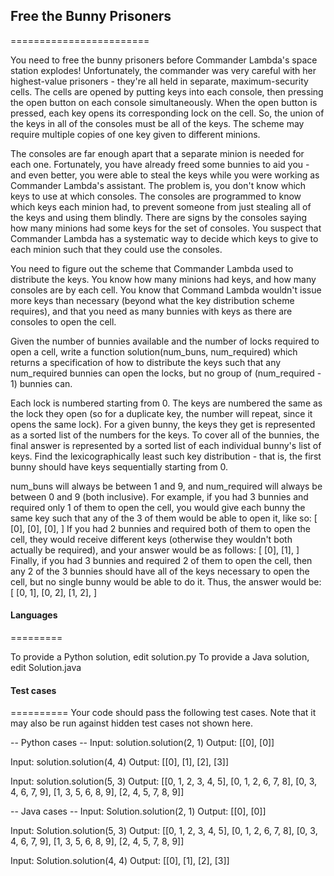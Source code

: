 ## Free the Bunny Prisoners
========================

You need to free the bunny prisoners before Commander Lambda's space station explodes! Unfortunately, the commander was very careful with her highest-value prisoners - they're all held in separate, maximum-security cells. The cells are opened by putting keys into each console, then pressing the open button on each console simultaneously. When the open button is pressed, each key opens its corresponding lock on the cell. So, the union of the keys in all of the consoles must be all of the keys. The scheme may require multiple copies of one key given to different minions.

The consoles are far enough apart that a separate minion is needed for each one. Fortunately, you have already freed some bunnies to aid you - and even better, you were able to steal the keys while you were working as Commander Lambda's assistant. The problem is, you don't know which keys to use at which consoles. The consoles are programmed to know which keys each minion had, to prevent someone from just stealing all of the keys and using them blindly. There are signs by the consoles saying how many minions had some keys for the set of consoles. You suspect that Commander Lambda has a systematic way to decide which keys to give to each minion such that they could use the consoles.

You need to figure out the scheme that Commander Lambda used to distribute the keys. You know how many minions had keys, and how many consoles are by each cell.  You know that Command Lambda wouldn't issue more keys than necessary (beyond what the key distribution scheme requires), and that you need as many bunnies with keys as there are consoles to open the cell.

Given the number of bunnies available and the number of locks required to open a cell, write a function solution(num_buns, num_required) which returns a specification of how to distribute the keys such that any num_required bunnies can open the locks, but no group of (num_required - 1) bunnies can.

Each lock is numbered starting from 0. The keys are numbered the same as the lock they open (so for a duplicate key, the number will repeat, since it opens the same lock). For a given bunny, the keys they get is represented as a sorted list of the numbers for the keys. To cover all of the bunnies, the final answer is represented by a sorted list of each individual bunny's list of keys.  Find the lexicographically least such key distribution - that is, the first bunny should have keys sequentially starting from 0.

num_buns will always be between 1 and 9, and num_required will always be between 0 and 9 (both inclusive).  For example, if you had 3 bunnies and required only 1 of them to open the cell, you would give each bunny the same key such that any of the 3 of them would be able to open it, like so:
[
  [0],
  [0],
  [0],
]
If you had 2 bunnies and required both of them to open the cell, they would receive different keys (otherwise they wouldn't both actually be required), and your answer would be as follows:
[
  [0],
  [1],
]
Finally, if you had 3 bunnies and required 2 of them to open the cell, then any 2 of the 3 bunnies should have all of the keys necessary to open the cell, but no single bunny would be able to do it.  Thus, the answer would be:
[
  [0, 1],
  [0, 2],
  [1, 2],
]

#### Languages
=========

To provide a Python solution, edit solution.py
To provide a Java solution, edit Solution.java

#### Test cases
==========
Your code should pass the following test cases.
Note that it may also be run against hidden test cases not shown here.

-- Python cases -- 
Input:
solution.solution(2, 1)
Output:
    [[0], [0]]

Input:
solution.solution(4, 4)
Output:
    [[0], [1], [2], [3]]

Input:
solution.solution(5, 3)
Output:
    [[0, 1, 2, 3, 4, 5], [0, 1, 2, 6, 7, 8], [0, 3, 4, 6, 7, 9], [1, 3, 5, 6, 8, 9], [2, 4, 5, 7, 8, 9]]

-- Java cases -- 
Input:
Solution.solution(2, 1)
Output:
    [[0], [0]]

Input:
Solution.solution(5, 3)
Output:
    [[0, 1, 2, 3, 4, 5], [0, 1, 2, 6, 7, 8], [0, 3, 4, 6, 7, 9], [1, 3, 5, 6, 8, 9], [2, 4, 5, 7, 8, 9]]

Input:
Solution.solution(4, 4)
Output:
    [[0], [1], [2], [3]]
